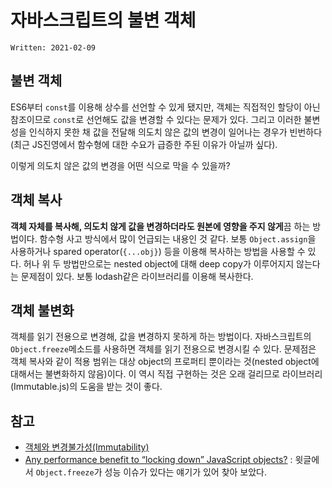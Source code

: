 # 자바스크립트의 불변 객체

`Written: 2021-02-09`

## 불변 객체
ES6부터 `const`를 이용해 상수를 선언할 수 있게 됐지만, 객체는 직접적인 할당이 아닌 참조이므로 `const`로 선언해도 값을 변경할 수 있다는 문제가 있다.
그리고 이러한 불변성을 인식하지 못한 채 값을 전달해 의도치 않은 값의 변경이 일어나는 경우가 빈번하다(최근 JS진영에서 함수형에 대한 수요가 급증한 주된 이유가 아닐까 싶다).

이렇게 의도치 않은 값의 변경을 어떤 식으로 막을 수 있을까?

## 객체 복사
**객체 자체를 복사해, 의도치 않게 값을 변경하더라도 원본에 영향을 주지 않게**끔 하는 방법이다.
함수형 사고 방식에서 많이 언급되는 내용인 것 같다.
보통 `Object.assign`을 사용하거나 spared operator(`{...obj}`) 등을 이용해 복사하는 방법을 사용할 수 있다.
허나 위 두 방법만으로는 nested object에 대해 deep copy가 이루어지지 않는다는 문제점이 있다.
보통 lodash같은 라이브러리를 이용해 복사한다.

## 객체 불변화
객체를 읽기 전용으로 변경해, 값을 변경하지 못하게 하는 방법이다.
자바스크립트의 `Object.freeze`메소드를 사용하면 객체를 읽기 전용으로 변경시킬 수 있다.
문제점은 객체 복사와 같이 적용 범위는 대상 object의 프로퍼티 뿐이라는 것(nested object에 대해서는 불변화하지 않음)이다.
이 역시 직접 구현하는 것은 오래 걸리므로 라이브러리(Immutable.js)의 도움을 받는 것이 좋다.

## 참고
- [객체와 변경불가성(Immutability)](https://poiemaweb.com/js-immutability?fbclid=IwAR37euGK_rRr34Q0lCYJ3ctFIj5gCb8GpVYw85vBisD3BO8vOFitaiEQ96M)
- [Any performance benefit to “locking down” JavaScript objects?](https://stackoverflow.com/questions/8435080/any-performance-benefit-to-locking-down-javascript-objects) : 윗글에서 `Object.freeze`가 성능 이슈가 있다는 얘기가 있어 찾아 보았다.
